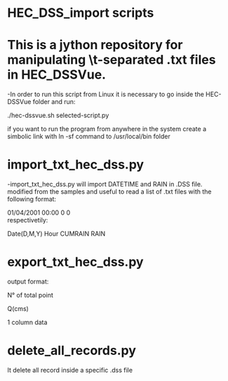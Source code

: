 # HEC_DSS_import scripts
# This is a jython repository for manipulating \t-separated .txt files in HEC_DSSVue. 

-In order to run this script from Linux it is necessary to go inside the HEC-DSSVue folder and run:

./hec-dssvue.sh selected-script.py

if you want to run the program from anywhere in the system create a simbolic link with ln -sf command to /usr/local/bin folder


# import_txt_hec_dss.py

-import_txt_hec_dss.py will import DATETIME and RAIN in .DSS file.
modified from the samples and useful to read a list of .txt files with the following format:

01/04/2001	00:00	   0	   0  
respectivetily:

Date(D,M,Y) Hour CUMRAIN RAIN 

# export_txt_hec_dss.py
output format:

N° of total point

Q(cms)

1 column data

# delete_all_records.py

It delete all record inside a specific .dss file
